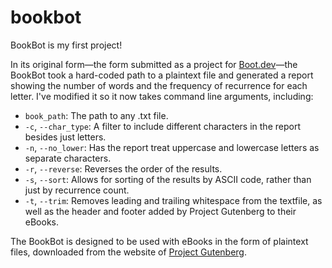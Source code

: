 # bookbot
BookBot is my first project!

In its original form—the form submitted as a project for [Boot.dev](https://www.boot.dev/tracks/backend)—the
BookBot took a hard-coded path to a plaintext file and generated a report showing the number of words and the
frequency of recurrence for each letter. I've modified it so it now takes command line arguments, including:

* `book_path`: The path to any .txt file.
* `-c`, `--char_type`: A filter to include different characters in the report besides just letters.
* `-n`, `--no_lower`: Has the report treat uppercase and lowercase letters as separate characters.
* `-r`, `--reverse`: Reverses the order of the results.
* `-s`, `--sort`: Allows for sorting of the results by ASCII code, rather than just by recurrence count.
* `-t`, `--trim`: Removes leading and trailing whitespace from the textfile, as well as the header
                  and footer added by Project Gutenberg to their eBooks.

The BookBot is designed to be used with eBooks in the form of plaintext files, downloaded from the website of [Project Gutenberg](https://gutenberg.org/).